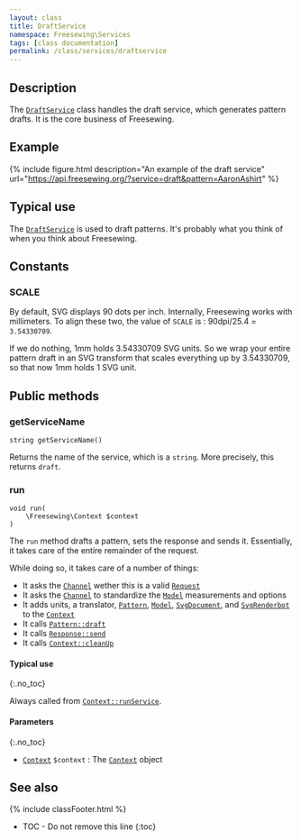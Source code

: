```yaml
---
layout: class
title: DraftService
namespace: Freesewing\Services
tags: [class documentation]
permalink: /class/services/draftservice
---
```

## Description 

The [`DraftService`](draftservice) class handles the draft service, 
which generates pattern drafts. 
It is the core business of Freesewing.

## Example

{% include figure.html 
    description="An example of the draft service"
    url="https://api.freesewing.org/?service=draft&pattern=AaronAshirt"
%}


## Typical use

The [`DraftService`](draftservice) is used to draft patterns. It's probably what
you think of when you think about Freesewing. 

## Constants

### SCALE

By default, SVG displays 90 dots per inch. 
Internally, Freesewing works with millimeters.
To align these two, the value of `SCALE` is : 90dpi/25.4 = `3.54330709`.

If we do nothing, 1mm holds 3.54330709 SVG units. 
So we wrap your entire pattern draft in an SVG transform that
scales everything up by 3.54330709, so that now 1mm holds 1 SVG unit.

## Public methods

### getServiceName

```php?start_inline=1
string getServiceName() 
```
Returns the name of the service, which is a `string`. More precisely, this returns `draft`.

### run

```php?start_inline=1
void run(
    \Freesewing\Context $context
) 
```
The `run` method drafts a pattern, sets the response and sends it.
Essentially, it takes care of the entire remainder of the request.

While doing so, it takes care of a number of things:

- It asks the [`Channel`](/class/channels/core/channel) wether this is a valid [`Request`](../request)
- It asks the [`Channel`](/class/channels/core/channel) to standardize the [`Model`](../model) measurements and options
- It adds units, a translator, [`Pattern`](../patterns/core/pattern), [`Model`](../model), 
[`SvgDocument`](../svgdocument), and [`SvgRenderbot`](../svgrenderbot) to the [`Context`](../context)
- It calls [`Pattern::draft`](../patterns/core/pattern#draft)
- It calls [`Response::send`](../response#send)
- It calls [`Context::cleanUp`](../context#cleanup)

#### Typical use
{:.no_toc}

Always called from [`Context::runService`](../context#runservice).

#### Parameters
{:.no_toc}

- [`Context`](../context) `$context` : The [`Context`](../context) object


## See also
{% include classFooter.html %}
* TOC - Do not remove this line
{:toc}

